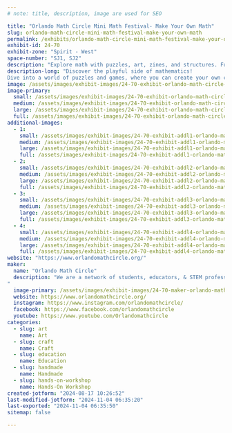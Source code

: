 ```yaml
---
# note: title, description, image are used for SEO

title: "Orlando Math Circle Mini Math Festival- Make Your Own Math"
slug: orlando-math-circle-mini-math-festival-make-your-own-math
permalink: /exhibits/orlando-math-circle-mini-math-festival-make-your-own-math/
exhibit-id: 24-70
exhibit-zone: "Spirit - West"
space-number: "SJ1, SJ2"
description: "Explore math with puzzles, art, zines, and structures. Fun, creative, hands-on math awaits!"
description-long: "Discover the playful side of mathematics! 
Dive into a world of puzzles and games, where you can create your own challenges, craft beautiful math-inspired art, design math zines, and build fascinating geometric structures. Whether you're solving or creating, you'll experience the joy of math in a hands-on, creative way. Come and have fun exploring the endless possibilities of mathematics!"
image: /assets/images/exhibit-images/24-70-exhibit-orlando-math-circle-mini-math-festival-make-your-own-math-img-3144-large.jpg
image-primary: 
  small: /assets/images/exhibit-images/24-70-exhibit-orlando-math-circle-mini-math-festival-make-your-own-math-img-3144-small.jpg
  medium: /assets/images/exhibit-images/24-70-exhibit-orlando-math-circle-mini-math-festival-make-your-own-math-img-3144-medium.jpg
  large: /assets/images/exhibit-images/24-70-exhibit-orlando-math-circle-mini-math-festival-make-your-own-math-img-3144-large.jpg
  full: /assets/images/exhibit-images/24-70-exhibit-orlando-math-circle-mini-math-festival-make-your-own-math-img-3144-full.jpg
additional-images: 
  - 1:
    small: /assets/images/exhibit-images/24-70-exhibit-addl1-orlando-math-circle-mini-math-festival-make-your-own-math-img-3156-small.jpg
    medium: /assets/images/exhibit-images/24-70-exhibit-addl1-orlando-math-circle-mini-math-festival-make-your-own-math-img-3156-medium.jpg
    large: /assets/images/exhibit-images/24-70-exhibit-addl1-orlando-math-circle-mini-math-festival-make-your-own-math-img-3156-large.jpg
    full: /assets/images/exhibit-images/24-70-exhibit-addl1-orlando-math-circle-mini-math-festival-make-your-own-math-img-3156-full.jpg
  - 2:
    small: /assets/images/exhibit-images/24-70-exhibit-addl2-orlando-math-circle-mini-math-festival-make-your-own-math-img-3165-small.jpg
    medium: /assets/images/exhibit-images/24-70-exhibit-addl2-orlando-math-circle-mini-math-festival-make-your-own-math-img-3165-medium.jpg
    large: /assets/images/exhibit-images/24-70-exhibit-addl2-orlando-math-circle-mini-math-festival-make-your-own-math-img-3165-large.jpg
    full: /assets/images/exhibit-images/24-70-exhibit-addl2-orlando-math-circle-mini-math-festival-make-your-own-math-img-3165-full.jpg
  - 3:
    small: /assets/images/exhibit-images/24-70-exhibit-addl3-orlando-math-circle-mini-math-festival-make-your-own-math-img-4527-small.JPEG
    medium: /assets/images/exhibit-images/24-70-exhibit-addl3-orlando-math-circle-mini-math-festival-make-your-own-math-img-4527-medium.JPEG
    large: /assets/images/exhibit-images/24-70-exhibit-addl3-orlando-math-circle-mini-math-festival-make-your-own-math-img-4527-large.JPEG
    full: /assets/images/exhibit-images/24-70-exhibit-addl3-orlando-math-circle-mini-math-festival-make-your-own-math-img-4527-full.JPEG
  - 4:
    small: /assets/images/exhibit-images/24-70-exhibit-addl4-orlando-math-circle-mini-math-festival-make-your-own-math-whatsapp-image-2022-02-09-at-1-02-27-am-small.jpeg
    medium: /assets/images/exhibit-images/24-70-exhibit-addl4-orlando-math-circle-mini-math-festival-make-your-own-math-whatsapp-image-2022-02-09-at-1-02-27-am-medium.jpeg
    large: /assets/images/exhibit-images/24-70-exhibit-addl4-orlando-math-circle-mini-math-festival-make-your-own-math-whatsapp-image-2022-02-09-at-1-02-27-am-large.jpeg
    full: /assets/images/exhibit-images/24-70-exhibit-addl4-orlando-math-circle-mini-math-festival-make-your-own-math-whatsapp-image-2022-02-09-at-1-02-27-am-full.jpeg
website: "https://www.orlandomathcircle.org/"
maker: 
  name: "Orlando Math Circle"
  description: "We are a network of students, educators, & STEM professionals that facilitate engaging math enrichment classes and events for local K-12 students in Central Florida. We focus on logic activities that promote creative problem solving & critical thinking.  We encourage people to play with mathematics and make mathematics their own by creating math stories, math art, doing math collaborations as well as exploring many other creative ways to enjoy the beauty of mathematics. Since the pandemic, we have broadened our reach to students that are far away because we now provide a variety of online classes and events.  Our online events have reached students in and out of US with events like math festivals, Math Contest for Girls, and online problem-solving sessions. 
"
  image-primary: /assets/images/exhibit-images/24-70-maker-orlando-math-circle-mini-math-festival-make-your-own-math-omc-logo-omc-medium.png
  website: https://www.orlandomathcircle.org/
  instagram: https://www.instagram.com/orlandomathcircle/
  facebook: https://www.facebook.com/orlandomathcircle
  youtube: https://www.youtube.com/Orlandomathcircle
categories: 
  - slug: art
    name: Art
  - slug: craft
    name: Craft
  - slug: education
    name: Education
  - slug: handmade
    name: Handmade
  - slug: hands-on-workshop
    name: Hands-On Workshop
created-jotform: "2024-08-17 10:26:52"
last-modified-jotform: "2024-11-04 06:35:20"
last-exported: "2024-11-04 06:35:50"
sitemap: false

---
```

